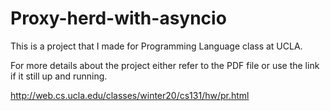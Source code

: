 # Proxy-herd-with-asyncio

This is a project that I made for Programming Language class at UCLA.

For more details about the project either refer to the PDF file or use the link if it still up and running.

http://web.cs.ucla.edu/classes/winter20/cs131/hw/pr.html
